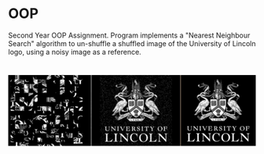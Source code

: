 # OOP
Second Year OOP Assignment. Program implements a "Nearest Neighbour Search" algorithm to un-shuffle a shuffled image of the University of Lincoln logo, using a noisy image as a reference.
#
![Alt text](08f8cabc3e7bcd0c9c0d6034803214a7.png?raw=true "Shuffled logo, with noise logo and final logo")

